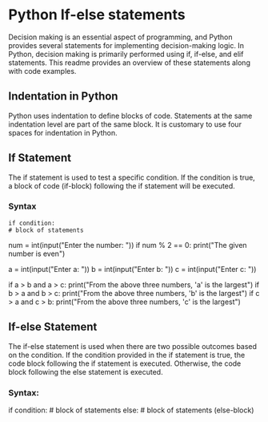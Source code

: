 # Python If-else statements
Decision making is an essential aspect of programming, and Python provides several statements for implementing decision-making logic. In Python, decision making is primarily performed using if, if-else, and elif statements. This readme provides an overview of these statements along with code examples.

## Indentation in Python
Python uses indentation to define blocks of code. Statements at the same indentation level are part of the same block. It is customary to use four spaces for indentation in Python.

## If Statement
The if statement is used to test a specific condition. If the condition is true, a block of code (if-block) following the if statement will be executed.

### Syntax
    if condition:
    # block of statements

num = int(input("Enter the number: "))
if num % 2 == 0:
    print("The given number is even")


a = int(input("Enter a: "))
b = int(input("Enter b: "))
c = int(input("Enter c: "))

if a > b and a > c:
    print("From the above three numbers, 'a' is the largest")
if b > a and b > c:
    print("From the above three numbers, 'b' is the largest")
if c > a and c > b:
    print("From the above three numbers, 'c' is the largest")


## If-else Statement
The if-else statement is used when there are two possible outcomes based on the condition. If the condition provided in the if statement is true, the code block following the if statement is executed. Otherwise, the code block following the else statement is executed.

### Syntax:

if condition:
    # block of statements
else:
    # block of statements (else-block)


